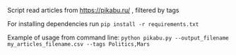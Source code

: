 Script read articles from https://pikabu.ru/ , filtered by tags

For installing dependencies run `pip install -r requirements.txt
`

Example of usage from command line:
`python pikabu.py --output_filename my_articles_filename.csv --tags Politics,Mars`